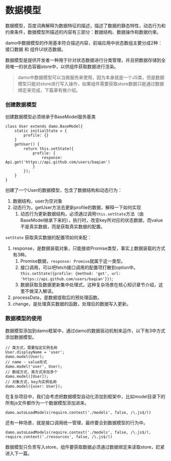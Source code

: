 # 数据模型

数据模型，百度词典解释为数据特征的描述，描述了数据的静态特性，动态行为和约束条件，数据模型所描述的内容有三部分：数据结构、数据操作和数据约束。

damo中数据模型的作用基本符合描述内容，前端应用中状态数组主要分成2种：接口数据 和 组件UI状态数据。

数据模型是提供开发者一种用于针对状态数据进行分类管理，并且把数据存储到全局唯一的状态容器store中，以供组件获取数据进行渲染。

> damo中数据模型可以当做服务来使用，因为本身就是一个JS类，但是数据模型只能对store进行写入操作，如果组件需要获取store数据只能通过数据绑定来完成，下篇章有做介绍。

### 创建数据模型

创建数据模型必须继承于BaseModel服务基类

```
class User extends damo.BaseModel{
    static initialState = {
        profile: {}
    }
    getUser() {
        return this.setState({
            profile: {
                response: Api.get('https://api.github.com/users/baqian')
            }
        });
    }
}
```

创建了一个User的数据模型，包含了数据结构和动态行为：

1. 数据结构，user为空对象
2. 动态行为，getUser方法去更新profile的数据，解释一下如何实现
   1. 动态行为更新数据结构，必须通过调用`this.setState`方法（由BaseModel继承下来的），执行时，改变key所对应的状态数据，而value不是真实数据，而是获取真实数据的配置。

`setState` 获取真实数据的配置项如何来配：

1. response，是数据装载对象，只能接收Promise类型，事实上数据装载的方式有3种。
   1. Promise数据，`response: Promise`就属于这一类型。
   2. 接口调用，可以吧fetch接口调用的配置项打散到option中。`this.setState({profile: {method: 'get', url: 'https://api.github.com/users/baqian'}})`;
   3. 数据获取及数据更新集中处理式，这种复杂场景在核心知识章节介绍，这里不做深入解读。
2. processData，是数据提取后的预处理函数。
3. change，是处理真实数据的函数，处理后的数据写入更新。

### 数据模型的使用

数据模型添加到damo框架中，通过damo的数据驱动机制来运作，以下有3中方式添加数据模型。

```
// 类方式，需要指定实例名称
User.displayName = 'user';
damo.model(User);
// name - value形式
damo.model('user', User);
// 数组方式，类方式添加多个
damo.model([User]);
// 对象方式，key为实例名称
damo.model({user: User});
```

在复杂项目中，我们会考虑把数据模型自动化添加到框架中，比如model目录下的所有js文件都作为一个数据模型添加进来。

```
damo.autoLoadModels(require.context('./models', false, /\.js$/))
```

还有一种场景，就是接口调用统一管理，最终要合到数据模型的行为中。

```
damo.autoLoadModels(require.context('./models', false, /\.js$/), require.context('./resources', false, /\.js$/))
```

数据模型只负责写入store，组件要获取数据必须通过数据绑定来读取store，赶紧进入下一篇。

